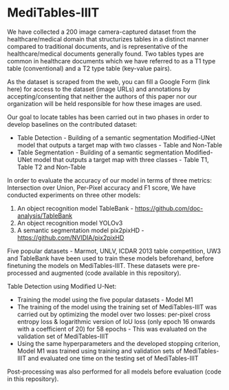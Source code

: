 # MediTables-IIIT

We have collected a 200 image camera-captured dataset from the healthcare/medical domain that structurizes tables in a distinct manner compared to traditional documents, and is representative of the healthcare/medical documents generally found. Two tables types are common in healthcare documents which we have referred to as a T1 type table (conventional) and a T2 type table (key-value pairs). 

As the dataset is scraped from the web, you can fill a Google Form (link here) for access to the dataset (image URLs) and annotations by accepting/consenting that neither the authors of this paper nor our organization will be held responsible for how these images are used.

Our goal to locate tables has been carried out in two phases in order to develop baselines on the contributed dataset:
- Table Detection - Building of a semantic segmentation Modified-UNet model that outputs a target map with two classes - Table and Non-Table
- Table Segmentation - Building of a semantic segmentation Modified-UNet model that outputs a target map with three classes - Table T1, Table T2 and Non-Table

In order to evaluate the accuracy of our model in terms of three metrics: 
Intersection over Union, Per-Pixel accuracy and F1 score,
We have conducted experiments on three other models: 
1. An object recognition model TableBank - https://github.com/doc-analysis/TableBank
2. An object recognition model YOLOv3
3. A semantic segmentation model pix2pixHD - https://github.com/NVIDIA/pix2pixHD

Five popular datasets - Marmot, UNLV, ICDAR 2013 table competition, UW3 and TableBank have been used to train these models beforehand, before finetuning the models on MediTables-IIIT.
These datasets were pre-processed and augmented (code available in this repository).

Table Detection using Modified U-Net:
- Training the model using the five popular datasets - Model M1
- The training of the model using the training set of MediTables-IIIT was carried out by optimizing the model over two losses: per-pixel cross entropy loss & logarithmic version of IoU loss (only epoch 16 onwards with a coefficient of 20) for 58 epochs - This was evaluated on the validation set of MediTables-IIIT
- Using the same hyperparameters and the developed stopping criterion, Model M1 was trained using training and validation sets of MediTables-IIIT and evaluated one time on the testing set of MediTables-IIIT

Post-processing was also performed for all models before evaluation (code in this repository).
